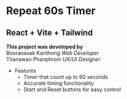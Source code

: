# Repeat 60s Timer
## React + Vite + Tailwind

**This project was developed by**   
 Booranasak Kanthong *Web Developer*  
 Thanawan Phanphrom *UX/UI Designer*  
 
* Features
    * Timer that count up to 60 seconds
    * Accurate timing functionality
    * Start and Reset buttons for easy control
